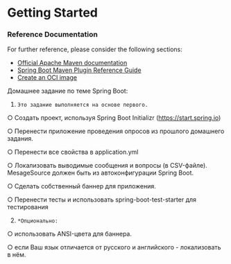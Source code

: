 # Getting Started

### Reference Documentation
For further reference, please consider the following sections:

* [Official Apache Maven documentation](https://maven.apache.org/guides/index.html)
* [Spring Boot Maven Plugin Reference Guide](https://docs.spring.io/spring-boot/docs/3.2.4/maven-plugin/reference/html/)
* [Create an OCI image](https://docs.spring.io/spring-boot/docs/3.2.4/maven-plugin/reference/html/#build-image)

Домашнее задание по теме Spring Boot:

1.     Это задание выполняется на основе первого.

○       Создать проект, используя Spring Boot Initializr (https://start.spring.io)

○       Перенести приложение проведения опросов из прошлого домашнего задания.

○       Перенести все свойства в application.yml

○       Локализовать выводимые сообщения и вопросы (в CSV-файле). MesageSource должен быть из автоконфигурации Spring Boot.

○       Сделать собственный баннер для приложения.

○       Перенести тесты и использовать spring-boot-test-starter для тестирования

2.     *Опционально:

○       использовать ANSI-цвета для баннера.

○       если Ваш язык отличается от русского и английского - локализовать в нём.